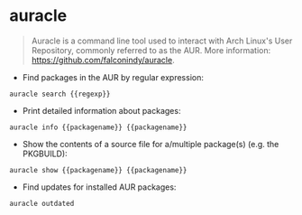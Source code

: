 # auracle

> Auracle is a command line tool used to interact with Arch Linux's User Repository, commonly referred to as the AUR.
> More information: <https://github.com/falconindy/auracle>.

- Find packages in the AUR by regular expression:

`auracle search {{regexp}}`

- Print detailed information about packages:

`auracle info {{packagename}} {{packagename}}`

- Show the contents of a source file for a/multiple package(s) (e.g. the PKGBUILD):

`auracle show {{packagename}} {{packagename}}`

- Find updates for installed AUR packages:

`auracle outdated`

